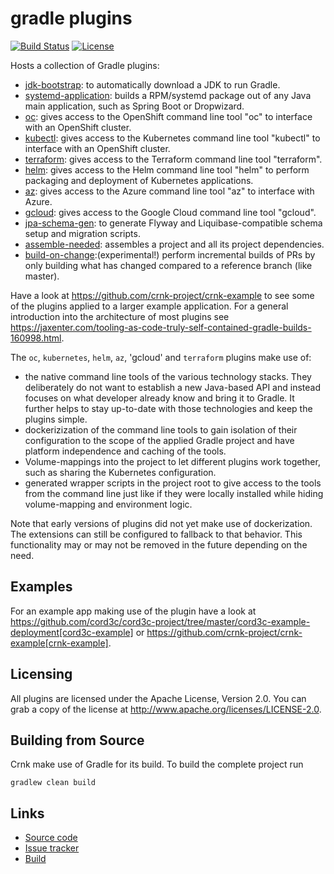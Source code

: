# gradle plugins

[![Build Status](https://travis-ci.org/rmee/gradle-plugins.svg?branch=master)](https://travis-ci.org/rmee/gradle-plugins)
[![License](https://img.shields.io/badge/License-Apache%202.0-yellowgreen.svg)](https://github.com/rmee/gradle-plugins/blob/master/LICENSE)

Hosts a collection of Gradle plugins:

- [jdk-bootstrap](../../blob/master/jdk-bootstrap): to automatically download a JDK to run Gradle.
- [systemd-application](../../blob/master/systemd-application): builds a RPM/systemd package out of any Java main
  application, such as Spring Boot or Dropwizard.
- [oc](../../blob/master/oc): gives access to the OpenShift command line tool &quot;oc&quot; to interface
  with an OpenShift cluster.
- [kubectl](../../blob/master/kubectl): gives access to the Kubernetes command line tool &quot;kubectl&quot; to interface
  with an OpenShift cluster.
- [terraform](../../blob/master/terraform): gives access to the Terraform command line tool &quot;terraform&quot;.
- [helm](../../blob/master/helm): gives access to the Helm command line tool &quot;helm&quot; to perform packaging
  and deployment of Kubernetes applications.
- [az](../../blob/master/az): gives access to the Azure command line tool &quot;az&quot; to interface
  with Azure.
- [gcloud](../../blob/master/gcloud): gives access to the Google Cloud command line tool &quot;gcloud&quot;.
- [jpa-schema-gen](../../blob/master/jpa-schema-gen): to generate Flyway and Liquibase-compatible schema setup and migration scripts.
- [assemble-needed](../../blob/master/assemble-needed): assembles a project and all its project dependencies.
- [build-on-change](../../blob/master/build-on-change):(experimental!) perform incremental builds of PRs by only building what has
  changed compared to a reference branch (like master).

Have a look at https://github.com/crnk-project/crnk-example to see some of the plugins applied to a larger example application.
For a general introduction into the architecture of most plugins see
https://jaxenter.com/tooling-as-code-truly-self-contained-gradle-builds-160998.html.

The `oc`, `kubernetes`, `helm`, `az`, 'gcloud' and `terraform` plugins make use of:

- the native command line tools of the various technology stacks. They deliberately do not want to establish
  a new Java-based API and instead focuses on what developer already know and bring it to Gradle. It further helps
  to stay up-to-date with those technologies and keep the plugins simple.
- dockerizization of the command line tools to gain isolation of their configuration to the scope of the
   applied Gradle project and have platform independence and caching of the tools.
- Volume-mappings into the project to let different plugins work together, such as sharing the Kubernetes configuration.
- generated wrapper scripts in the project root to give access to the tools from the command line
  just like if they were locally installed while hiding volume-mapping and environment logic.

Note that early versions of plugins did not yet make use of dockerization. The extensions can still be configured to fallback
to that behavior. This functionality may or may not be removed in the future depending on the need.

## Examples

For an example app making use of the plugin have a look at
https://github.com/cord3c/cord3c-project/tree/master/cord3c-example-deployment[cord3c-example]
or https://github.com/crnk-project/crnk-example[crnk-example].


## Licensing

All plugins are licensed under the Apache License, Version 2.0.
You can grab a copy of the license at http://www.apache.org/licenses/LICENSE-2.0.


## Building from Source

Crnk make use of Gradle for its build. To build the complete project run

    gradlew clean build


## Links

* [Source code](https://github.com/contraxia/contraxia-plugins/)
* [Issue tracker](https://github.com/contraxia/contraxia-plugins/issues)
* [Build](https://travis-ci.org/rmee/gradle-plugins/)